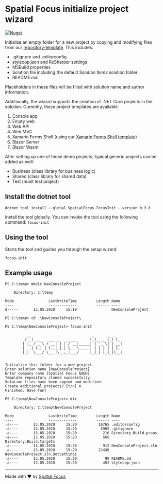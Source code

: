 # Spatial Focus initialize project wizard

[![Nuget](https://img.shields.io/nuget/v/SpatialFocus.FocusInit)](https://www.nuget.org/packages/SpatialFocus.FocusInit/)

Initialize an empty folder for a new project by copying and modifying files from our [repository-template](https://github.com/SpatialFocus/repository-template). This includes:

- .gitignore and .editorconfig
- stylecop.json and ReSharper settings
- MSBuild properties
- Solution file including the default _Solution Items_ solution folder
- README.md

Placeholders in these files will be filled with solution name and author information.

Additionally, the wizard supports the creation of .NET Core projects in the solution. Currently, these project templates are available:

1) Console app
2) Empty web
3) Web API
4) Web MVC
5) Xamarin Forms Shell (using our [Xamarin Forms Shell template](https://github.com/SpatialFocus/DotNetNew.XamarinFormsShell))
6) Blazor Server
7) Blazor Wasm

After setting up one of these demo projects, typical generic projects can be added as well:

- Business (class library for business logic)
- Shared (class library for shared data)
- Test (nunit test project)

## Install the dotnet tool

```
dotnet tool install --global SpatialFocus.FocusInit --version 0.3.0
```

Install the tool globally. You can invoke the tool using the following command: `focus-init`

## Using the tool

Starts the tool and guides you through the setup wizard

```
focus-init
```

## Example usage

```
PS C:\temp> mkdir NewConsoleProject

    Directory: C:\temp

Mode                LastWriteTime         Length Name
----                -------------         ------ ----
d-----       13.05.2020     15:19                NewConsoleProject

PS C:\temp> cd .\NewConsoleProject\

PS C:\temp\NewConsoleProject> focus-init

          __                            _       _ _
         / _| ___   ___ _   _ ___      (_)_ __ (_) |_
        | |_ / _ \ / __| | | / __|_____| | '_ \| | __|
        |  _| (_) | (__| |_| \__ \_____| | | | | | |_
        |_|  \___/ \___|\__,_|___/     |_|_| |_|_|\__|


Initialize this folder for a new project.
Enter solution name [NewConsoleProject]
Enter company name [Spatial Focus GmbH]
Template repository cloned successfully.
Solution files have been copied and modified.
Create additional projects? [Y/n] n
Finished. Have fun!

PS C:\temp\NewConsoleProject> dir

    Directory: C:\temp\NewConsoleProject

Mode                LastWriteTime         Length Name
----                -------------         ------ ----
-a----       13.05.2020     15:20          10765 .editorconfig
-a----       13.05.2020     15:20           6909 .gitignore
-a----       13.05.2020     15:20            216 Directory.Build.props
-a----       13.05.2020     15:20            668 Directory.Build.targets
-a----       13.05.2020     15:20            912 NewConsoleProject.sln
-a----       13.05.2020     15:20          22430 NewConsoleProject.sln.DotSettings
-a----       13.05.2020     15:20             99 README.md
-a----       13.05.2020     15:20            452 stylecop.json
```

----

Made with :heart: by [Spatial Focus](https://spatial-focus.net/)